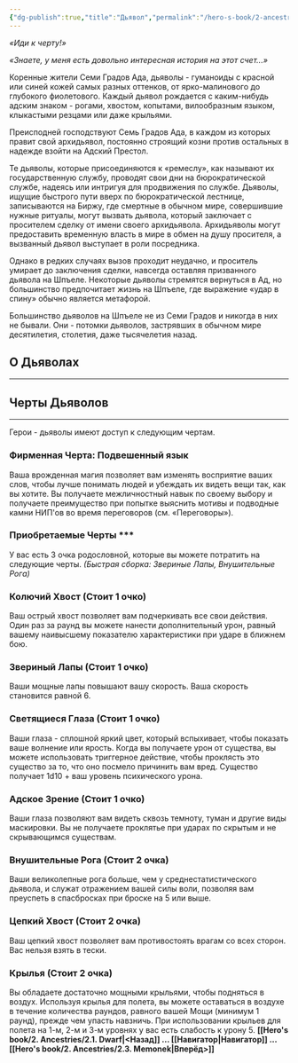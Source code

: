 ```yaml
---
{"dg-publish":true,"title":"Дьявол","permalink":"/hero-s-book/2-ancestries/2-2-devil/","dgPassFrontmatter":true}
---
```


*«Иди к черту!»*

*«Знаете, у меня есть довольно интересная история на этот счет...»*

Коренные жители Семи Градов Ада, дьяволы - гуманоиды с красной или синей кожей самых разных оттенков, от ярко-малинового до глубокого фиолетового. Каждый дьявол рождается с каким-нибудь адским знаком - рогами, хвостом, копытами, вилообразным языком, клыкастыми резцами или даже крыльями.

Преисподней господствуют Семь Градов Ада, в каждом из которых правит свой архидьявол, постоянно строящий козни против остальных в надежде взойти на Адский Престол.

Те дьяволы, которые присоединяются к «ремеслу», как называют их государственную службу, проводят свои дни на бюрократической службе, надеясь или интригуя для продвижения по службе. Дьяволы, ищущие быстрого пути вверх по бюрократической лестнице, записываются на Биржу, где смертные в обычном мире, совершившие нужные ритуалы, могут вызвать дьявола, который заключает с просителем сделку от имени своего архидьявола. Архидьяволы могут предоставить временную власть в мире в обмен на душу просителя, а вызванный дьявол выступает в роли посредника. 

Однако в редких случаях вызов проходит неудачно, и проситель умирает до заключения сделки, навсегда оставляя призванного дьявола на Шпъеле. Некоторые дьяволы стремятся вернуться в Ад, но большинство предпочитает жизнь на Шпъеле, где выражение «удар в спину» обычно является метафорой.

Большинство дьяволов на Шпъеле не из Семи Градов и никогда в них не бывали. Они - потомки дьяволов, застрявших в обычном мире десятилетия, столетия, даже тысячелетия назад.
## О Дьяволах
---


## Черты Дьяволов
---
Герои - дьяволы имеют доступ к следующим чертам.
### Фирменная Черта: Подвешенный язык
Ваша врожденная магия позволяет вам изменять восприятие ваших слов, чтобы лучше понимать людей и убеждать их видеть вещи так, как вы хотите. Вы получаете межличностный навык по своему выбору и получаете преимущество при попытке выяснить мотивы и подводные камни НИП'ов во время переговоров (см. «Переговоры»).
### Приобретаемые Черты ***
У вас есть 3 очка родословной, которые вы можете потратить на следующие черты.
*(Быстрая сборка: Звериные Лапы, Внушительные Рога)*
### **Колючий Хвост (Стоит 1 очко)**
Ваш острый хвост позволяет вам подчеркивать все свои действия. Один раз за раунд вы можете нанести дополнительный урон, равный вашему наивысшему показателю характеристики при ударе в ближнем бою.
### **Звериный Лапы (Стоит 1 очко)**
Ваши мощные лапы повышают вашу скорость. Ваша скорость становится равной 6.
### **Светящиеся Глаза (Стоит 1 очко)**
Ваши глаза - сплошной яркий цвет, который вспыхивает, чтобы показать ваше волнение или ярость. Когда вы получаете урон от существа, вы можете использовать триггерное действие, чтобы проклясть это существо за то, что оно посмело причинить вам вред. Существо получает 1d10 + ваш уровень психического урона.
### **Адское Зрение (Стоит 1 очко)**
Ваши глаза позволяют вам видеть сквозь темноту, туман и другие виды маскировки. Вы не получаете проклятье при ударах по скрытым и не скрывающимся существам.
### **Внушительные Рога (Стоит 2 очка)**
Ваши великолепные рога больше, чем у среднестатистического дьявола, и служат отражением вашей силы воли, позволяя вам преуспеть в спасбросках при броске на 5 или выше.
### **Цепкий Хвост (Стоит 2 очка)**
Ваш цепкий хвост позволяет вам противостоять врагам со всех сторон. Вас нельзя взять в тески.
### **Крылья (Стоит 2 очка)**
Вы обладаете достаточно мощными крыльями, чтобы подняться в воздух. Используя крылья для полета, вы можете оставаться в воздухе в течение количества раундов, равного вашей Мощи (минимум 1 раунд), прежде чем упасть навзничь. При использовании крыльев для полета на 1-м, 2-м и 3-м уровнях у вас есть слабость к урону 5.
**[[Hero's book/2. Ancestries/2.1. Dwarf\|<Назад]] ... [[Навигатор\|Навигатор]] ... [[Hero's book/2. Ancestries/2.3. Memonek\|Вперёд>]]**